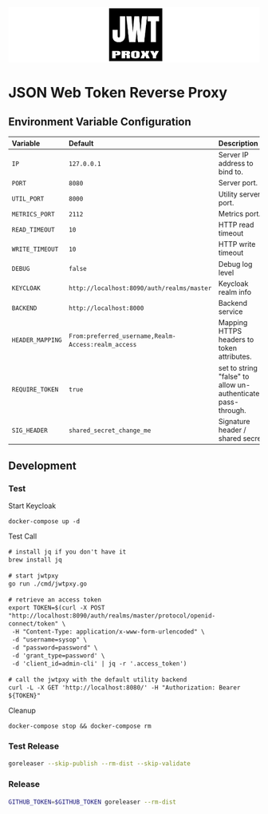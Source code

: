 ![jwtpxy.jpg](jwtpxy.png)

# JSON Web Token Reverse Proxy

## Environment Variable Configuration

| Variable         | Default                                             | Description                                                   |
|:-----------------|:----------------------------------------------------|:--------------------------------------------------------------|
| `IP`             | `127.0.0.1`                                         | Server IP address to bind to.                                 |
| `PORT`           | `8080`                                              | Server port.                                                  |
| `UTIL_PORT`      | `8000`                                              | Utility server port.                                          |
| `METRICS_PORT`   | `2112`                                              | Metrics port.                                                 |
| `READ_TIMEOUT`   | `10`                                                | HTTP read timeout                                             |
| `WRITE_TIMEOUT`  | `10`                                                | HTTP write timeout                                            |
| `DEBUG`          | `false`                                             | Debug log level                                               |
| `KEYCLOAK`       | `http://localhost:8090/auth/realms/master`          | Keycloak realm info                                           |
| `BACKEND`        | `http://localhost:8000`                             | Backend service                                               |
| `HEADER_MAPPING` | `From:preferred_username,Realm-Access:realm_access` | Mapping HTTPS headers to token attributes.                    |
| `REQUIRE_TOKEN`  | `true`                                              | set to string "false" to allow un-authenticated pass-through. |
| `SIG_HEADER`     | `shared_secret_change_me`                           | Signature header / shared secret                              |

## Development

### Test

Start Keycloak
```shell script
docker-compose up -d
```

Test Call
```shell script
# install jq if you don't have it
brew install jq

# start jwtpxy
go run ./cmd/jwtpxy.go 

# retrieve an access token
export TOKEN=$(curl -X POST "http://localhost:8090/auth/realms/master/protocol/openid-connect/token" \
 -H "Content-Type: application/x-www-form-urlencoded" \
 -d "username=sysop" \
 -d "password=password" \
 -d 'grant_type=password' \
 -d 'client_id=admin-cli' | jq -r '.access_token')
 
# call the jwtpxy with the default utility backend
curl -L -X GET 'http://localhost:8080/' -H "Authorization: Bearer ${TOKEN}"
```

Cleanup
```shell script
docker-compose stop && docker-compose rm
```

### Test Release

```bash
goreleaser --skip-publish --rm-dist --skip-validate
```

### Release

```bash
GITHUB_TOKEN=$GITHUB_TOKEN goreleaser --rm-dist
```
